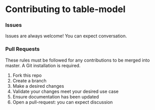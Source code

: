 # Contributing to table-model

### Issues
Issues are always welcome! You can expect conversation.

### Pull Requests

These rules must be followed for any contributions to be merged into master. A Git installation is required.

1. Fork this repo
1. Create a branch
1. Make a desired changes
1. Validate your changes meet your desired use case
1. Ensure documentation has been updated
1. Open a pull-request: you can expect discussion
